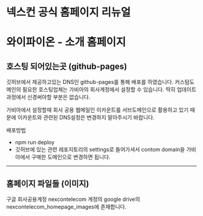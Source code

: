 # 넥스컨 공식 홈페이지 리뉴얼


# 와이파이온 - 소개 홈페이지
## 호스팅 되어있는곳 (github-pages)

깃허브에서 제공하고있는 DNS인 github-pages를 통해 배포를 하였습니다.
커스텀도메인의 필요한 호스팅업체는 가비아의 회사계정에서 설정할 수 있습니다.
딱히 업데이트과정에서 신경써야할 부분은 없습니다.

가비아에서 설정할때 회사 공용 웹메일인 이카운트를 서브도메인으로 활용하고 있기 때문에
이카운트와 관련된 DNS설정은 변경하지 말아주시기 바랍니다.

배포방법
- npm run deploy
- 깃허브에 있는 관련 레포지토리의 settings로 들어가셔서 contom domain을 가비아에서 구매한 도메인으로 변경하면 됩니다.

---
## 홈페이지 파일들 (이미지)

구글 회사공용계정 nexcontelecom 계정의 google drive의 nexcontelecom_homepage_images에 존재합니다.

